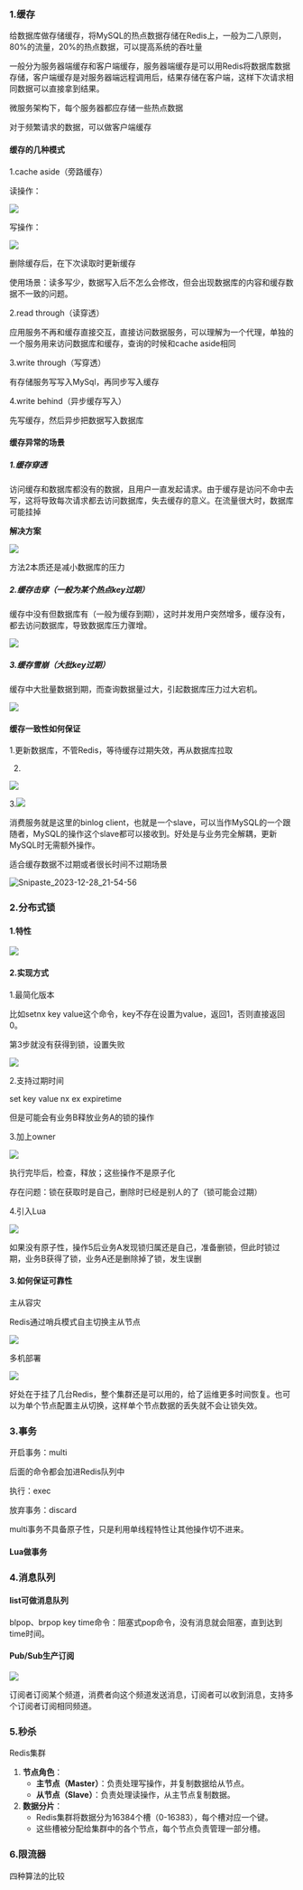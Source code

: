 ### 1.缓存

给数据库做存储缓存，将MySQL的热点数据存储在Redis上，一般为二八原则，80%的流量，20%的热点数据，可以提高系统的吞吐量

一般分为服务器端缓存和客户端缓存，服务器端缓存是可以用Redis将数据库数据存储，客户端缓存是对服务器端远程调用后，结果存储在客户端，这样下次请求相同数据可以直接拿到结果。

微服务架构下，每个服务器都应存储一些热点数据

对于频繁请求的数据，可以做客户端缓存

#### 缓存的几种模式

1.cache aside（旁路缓存）

读操作：

![](D:\学习笔记\java\pictures\Snipaste_2023-12-27_21-16-36.png)

写操作：

![](D:\学习笔记\java\pictures\Snipaste_2023-12-27_21-18-38.png)

删除缓存后，在下次读取时更新缓存

使用场景：读多写少，数据写入后不怎么会修改，但会出现数据库的内容和缓存数据不一致的问题。

2.read through（读穿透）

应用服务不再和缓存直接交互，直接访问数据服务，可以理解为一个代理，单独的一个服务用来访问数据库和缓存，查询的时候和cache aside相同

3.write through（写穿透）

有存储服务写写入MySql，再同步写入缓存

4.write behind（异步缓存写入）

先写缓存，然后异步把数据写入数据库

#### 缓存异常的场景

##### 1.缓存穿透

访问缓存和数据库都没有的数据，且用户一直发起请求。由于缓存是访问不命中去写，这将导致每次请求都去访问数据库，失去缓存的意义。在流量很大时，数据库可能挂掉

**解决方案**

![](D:\学习笔记\java\pictures\Snipaste_2023-12-28_16-47-26.png)

方法2本质还是减小数据库的压力

##### 2.缓存击穿（一般为某个热点key过期）

缓存中没有但数据库有（一般为缓存到期），这时并发用户突然增多，缓存没有，都去访问数据库，导致数据库压力骤增。

![](D:\学习笔记\java\pictures\Snipaste_2023-12-28_17-10-57.png)

##### 3.缓存雪崩（大批key过期）

缓存中大批量数据到期，而查询数据量过大，引起数据库压力过大宕机。

![](D:\学习笔记\java\pictures\Snipaste_2023-12-28_17-16-28.png)

#### 缓存一致性如何保证

1.更新数据库，不管Redis，等待缓存过期失效，再从数据库拉取

2.

![](D:\学习笔记\java\pictures\Snipaste_2023-12-28_21-41-31.png)

3.![](D:\学习笔记\java\pictures\Snipaste_2023-12-28_21-54-46.png)

消费服务就是这里的binlog client，也就是一个slave，可以当作MySQL的一个跟随者，MySQL的操作这个slave都可以接收到。好处是与业务完全解耦，更新MySQL时无需额外操作。

适合缓存数据不过期或者很长时间不过期场景

![Snipaste_2023-12-28_21-54-56](D:\学习笔记\java\pictures\Snipaste_2023-12-28_21-54-56.png)

### 2.分布式锁

#### 1.特性

![](D:\学习笔记\java\pictures\Snipaste_2023-12-28_22-38-37.png)

#### 2.实现方式

1.最简化版本

比如setnx key value这个命令，key不存在设置为value，返回1，否则直接返回0。

第3步就没有获得到锁，设置失败

![](D:\学习笔记\java\pictures\Snipaste_2023-12-28_22-42-48.png)

2.支持过期时间

set key value nx ex expiretime

但是可能会有业务B释放业务A的锁的操作

3.加上owner

![](D:\学习笔记\java\pictures\Snipaste_2023-12-28_22-56-43.png)

执行完毕后，检查，释放；这些操作不是原子化

存在问题：锁在获取时是自己，删除时已经是别人的了（锁可能会过期）

4.引入Lua

![](D:\学习笔记\java\pictures\Snipaste_2023-12-28_23-07-04.png)

如果没有原子性，操作5后业务A发现锁归属还是自己，准备删锁，但此时锁过期，业务B获得了锁，业务A还是删除掉了锁，发生误删

#### 3.如何保证可靠性

主从容灾

Redis通过哨兵模式自主切换主从节点

![](D:\学习笔记\java\pictures\Snipaste_2023-12-28_23-24-55.png)

多机部署

![](D:\学习笔记\java\pictures\Snipaste_2023-12-28_23-38-27.png)

好处在于挂了几台Redis，整个集群还是可以用的，给了运维更多时间恢复。也可以为单个节点配置主从切换，这样单个节点数据的丢失就不会让锁失效。	

### 3.事务

开启事务：multi

后面的命令都会加进Redis队列中

执行：exec

放弃事务：discard

multi事务不具备原子性，只是利用单线程特性让其他操作切不进来。

#### Lua做事务

### 4.消息队列

#### list可做消息队列

blpop、brpop key time命令：阻塞式pop命令，没有消息就会阻塞，直到达到time时间。

#### Pub/Sub生产订阅

![](D:\学习笔记\java\pictures\Snipaste_2024-01-01_23-44-27.png)

订阅者订阅某个频道，消费者向这个频道发送消息，订阅者可以收到消息，支持多个订阅者订阅相同频道。

### 5.秒杀

Redis集群

1. **节点角色**：
   - **主节点（Master）**：负责处理写操作，并复制数据给从节点。
   - **从节点（Slave）**：负责处理读操作，从主节点复制数据。
2. **数据分片**：
   - Redis集群将数据分为16384个槽（0-16383），每个槽对应一个键。
   - 这些槽被分配给集群中的各个节点，每个节点负责管理一部分槽。

### 6.限流器

四种算法的比较